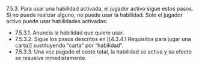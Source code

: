 7.5.3. Para usar una habilidad activada, el jugador activo sigue estos pasos. Si no puede realizar alguno, no puede usar la habilidad. Solo el jugador activo puede usar habilidades activadas:

- 7.5.3.1. Anuncia la habilidad que quiere usar.  
- 7.5.3.2. Sigue los pasos descritos en [[4.3.4.1 Requisitos para jugar una carta]] sustituyendo “carta” por “habilidad”.     
- 7.5.3.3. Una vez pagado el coste total, la habilidad se activa y su efecto se resuelve inmediatamente.    